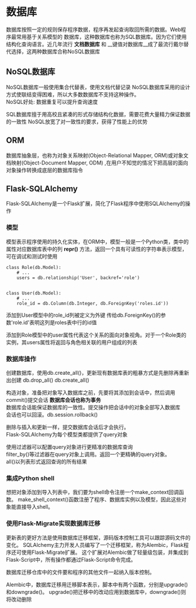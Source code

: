 # 数据库
数据库按照一定的规则保存程序数据，程序再发起查询取回所需的数据。Web程序最常用基于关系模型的
数据库，这种数据库也称为SQL数据库。因为它们使用结构化查询语言。近几年流行 __文档数据库__
和 __键值对数据库__成了最流行戴尔替代选择，这两种数据库合称NoSQL数据库

## NoSQL数据库
NoSQL数据库一般使用集合代替表，使用文档代替记录
NoSQL数据库采用的设计方式使联结变得困难，所以大多数数据库不支持这种操作。<br>
NoSQL好处: 数据重复可以提升查询速度


SQL数据库擅于用高校且紧凑的形式存储结构化数据，需要花费大量精力保证数据的一致性
NoSQL放宽了对一致性的要求，获得了性能上的优势

## ORM
数据库抽象层，也称为对象关系映射(Object-Relational Mapper, ORM)或对象文档映射(Object-Document Mapper, ODM)
,在用户不知觉的情况下把高层的面向对象操作转换成底层的数据库指令

## Flask-SQLAlchemy
Flask-SQLAlchemy是一个Flask扩展，简化了Flask程序中使用SQLAlchemy的操作

### 模型
模型表示程序使用的持久化实体，在ORM中，模型一般是一个Python类，类中的属性对应数据库表中的列
__repr()__ 方法，返回一个具有可读性的字符串表示模型，可在调试和测试时使用

    class Role(db.Model):
        # ...
        users = db.relationship('User', backref='role')


    class User(db.Model):
        # ...
        role_id = db.Column(db.Integer, db.ForeignKey('roles.id'))

添加到User模型中的role_id列被定义为外键
传给db.ForeignKey()的参数'role.id'表明这列是roles表中行的id值<br>

添加到Role模型中的user属性代表这个关系的面向对象视角。对于一个Role类的实例，其users属性将返回与角色相关联的用户组成的列表

### 数据库操作
创建数据库，使用db.create_all()，更新现有数据库表的粗暴方式是先删除再重新出创建
db.drop_all()
db.create_all()

构造对象，准备把对象写入数据库之前，先要将其添加到会话中，然后调用commit()提交会话
__数据库会话也称为事务__<br>
数据库会话能保证数据库的一致性。提交操作把会话中的对象全部写入数据库
<br>会话也可以回滚。db.session.rollback()

删除与插入和更新一样，提交数据库会话后才会执行。<br>
Flask-SQLAlchemy为每个模型类都提供了query对象

使用过滤器可以配置query对象进行更精准的数据库查询<br>
filter_by()等过滤器在query对象上调用。返回一个更精确的query对象。<br>
all()以列表形式返回查询的所有结果

### 集成Python shell
想把对象添加到导入列表中，我们要为shell命令注册一个make_context回调函数。
make_shell_context()函数注册了程序、数据库实例以及模型，因此这些对象能直接导入shell。

### 使用Flask-Migrate实现数据库迁移
更新表的更好方法是使用数据库迁移框架，源码版本控制工具可以跟踪源码文件的变化。
SQLAlchemy主力开发人员编写了一个迁移框架，称为Alembic，Flask程序还可使用Flask-Migrate扩展。
这个扩展对Alembic做了轻量级包装，并集成到Flask-Script中，所有操作都通过Flask-Script命令完成。

数据库迁移仓库中的文件要和程序的其他文件一起纳入版本控制。

Alembic中，数据库迁移用迁移脚本表示，脚本中有两个函数，分别是upgrade()和downgrade()。
upgrade()把迁移中的改动应用到数据库中，downgrade()则将改动删除


